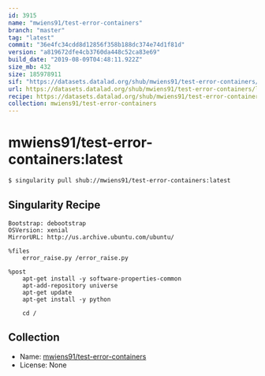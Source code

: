 ```yaml
---
id: 3915
name: "mwiens91/test-error-containers"
branch: "master"
tag: "latest"
commit: "36e4fc34cdd8d12856f358b188dc374e74d1f81d"
version: "a819672dfe4cb3760da448c52ca83e69"
build_date: "2019-08-09T04:48:11.922Z"
size_mb: 432
size: 185978911
sif: "https://datasets.datalad.org/shub/mwiens91/test-error-containers/latest/2019-08-09-36e4fc34-a819672d/a819672dfe4cb3760da448c52ca83e69.simg"
url: https://datasets.datalad.org/shub/mwiens91/test-error-containers/latest/2019-08-09-36e4fc34-a819672d/
recipe: https://datasets.datalad.org/shub/mwiens91/test-error-containers/latest/2019-08-09-36e4fc34-a819672d/Singularity
collection: mwiens91/test-error-containers
---
```


# mwiens91/test-error-containers:latest

```bash
$ singularity pull shub://mwiens91/test-error-containers:latest
```

## Singularity Recipe

```singularity
Bootstrap: debootstrap
OSVersion: xenial
MirrorURL: http://us.archive.ubuntu.com/ubuntu/

%files
    error_raise.py /error_raise.py

%post
    apt-get install -y software-properties-common
    apt-add-repository universe
    apt-get update
    apt-get install -y python

    cd /
```

## Collection

 - Name: [mwiens91/test-error-containers](https://github.com/mwiens91/test-error-containers)
 - License: None

